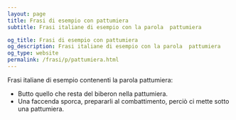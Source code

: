 ```yaml
---
layout: page
title: Frasi di esempio con pattumiera 
subtitle: Frasi italiane di esempio con la parola  pattumiera

og_title: Frasi di esempio con pattumiera 
og_description: Frasi italiane di esempio con la parola  pattumiera
og_type: website
permalink: /frasi/p/pattumiera.html
---
```


Frasi italiane di esempio contenenti la parola pattumiera:


- Butto quello che resta del biberon nella pattumiera.
- Una faccenda sporca, prepararli al combattimento, perciò ci mette sotto una pattumiera.

